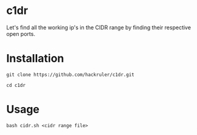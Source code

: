 # c1dr
Let's find all the working ip's in the CIDR range by finding their respective open ports.

# Installation
`git clone https://github.com/hackruler/c1dr.git`

`cd c1dr`

# Usage
`bash cidr.sh <cidr range file>`
